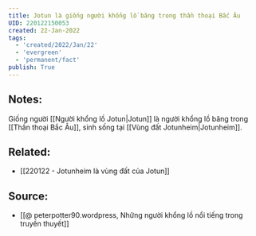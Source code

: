 ```yaml
---
title: Jotun là giống người khổng lồ băng trong thần thoại Bắc Âu
UID: 220122150053
created: 22-Jan-2022
tags:
  - 'created/2022/Jan/22'
  - 'evergreen'
  - 'permanent/fact'
publish: True
---
```

## Notes:
Giống người [[Người khổng lồ Jotun|Jotun]] là người khổng lồ băng trong [[Thần thoại Bắc Âu]], sinh sống tại [[Vùng đất Jotunheim|Jotunheim]].

## Related:
- [[220122 - Jotunheim là vùng đất của Jotun]]

## Source:
- [[@ peterpotter90.wordpress, Những người khổng lồ nổi tiếng trong truyền thuyết]]


